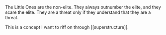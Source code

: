 The Little Ones are the non-elite. They always outnumber the elite, and they scare the elite. They are a threat only if they understand that they are a threat.

This is a concept I want to riff on through [[superstructure]].